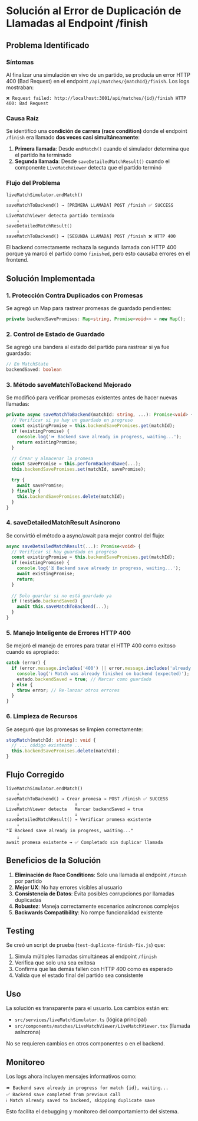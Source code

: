 # Solución al Error de Duplicación de Llamadas al Endpoint /finish

## Problema Identificado

### Síntomas
Al finalizar una simulación en vivo de un partido, se producía un error HTTP 400 (Bad Request) en el endpoint `/api/matches/{matchId}/finish`. Los logs mostraban:

```
❌ Request failed: http://localhost:3001/api/matches/{id}/finish HTTP 400: Bad Request
```

### Causa Raíz
Se identificó una **condición de carrera (race condition)** donde el endpoint `/finish` era llamado **dos veces casi simultáneamente**:

1. **Primera llamada**: Desde `endMatch()` cuando el simulador determina que el partido ha terminado
2. **Segunda llamada**: Desde `saveDetailedMatchResult()` cuando el componente `LiveMatchViewer` detecta que el partido terminó

### Flujo del Problema
```
liveMatchSimulator.endMatch()
    ↓
saveMatchToBackend() → [PRIMERA LLAMADA] POST /finish ✅ SUCCESS
    ↓
LiveMatchViewer detecta partido terminado
    ↓  
saveDetailedMatchResult()
    ↓
saveMatchToBackend() → [SEGUNDA LLAMADA] POST /finish ❌ HTTP 400
```

El backend correctamente rechaza la segunda llamada con HTTP 400 porque ya marcó el partido como `finished`, pero esto causaba errores en el frontend.

## Solución Implementada

### 1. Protección Contra Duplicados con Promesas
Se agregó un Map para rastrear promesas de guardado pendientes:

```typescript
private backendSavePromises: Map<string, Promise<void>> = new Map();
```

### 2. Control de Estado de Guardado
Se agregó una bandera al estado del partido para rastrear si ya fue guardado:

```typescript
// En MatchState
backendSaved: boolean
```

### 3. Método saveMatchToBackend Mejorado
Se modificó para verificar promesas existentes antes de hacer nuevas llamadas:

```typescript
private async saveMatchToBackend(matchId: string, ...): Promise<void> {
  // Verificar si ya hay un guardado en progreso
  const existingPromise = this.backendSavePromises.get(matchId);
  if (existingPromise) {
    console.log('⏩ Backend save already in progress, waiting...');
    return existingPromise;
  }

  // Crear y almacenar la promesa
  const savePromise = this.performBackendSave(...);
  this.backendSavePromises.set(matchId, savePromise);

  try {
    await savePromise;
  } finally {
    this.backendSavePromises.delete(matchId);
  }
}
```

### 4. saveDetailedMatchResult Asíncrono
Se convirtió el método a async/await para mejor control del flujo:

```typescript
async saveDetailedMatchResult(...): Promise<void> {
  // Verificar si hay guardado en progreso
  const existingPromise = this.backendSavePromises.get(matchId);
  if (existingPromise) {
    console.log('⏳ Backend save already in progress, waiting...');
    await existingPromise;
    return;
  }
  
  // Solo guardar si no está guardado ya
  if (!estado.backendSaved) {
    await this.saveMatchToBackend(...);
  }
}
```

### 5. Manejo Inteligente de Errores HTTP 400
Se mejoró el manejo de errores para tratar el HTTP 400 como exitoso cuando es apropiado:

```typescript
catch (error) {
  if (error.message.includes('400') || error.message.includes('already finished')) {
    console.log('ℹ️ Match was already finished on backend (expected)');
    estado.backendSaved = true; // Marcar como guardado
  } else {
    throw error; // Re-lanzar otros errores
  }
}
```

### 6. Limpieza de Recursos
Se aseguró que las promesas se limpien correctamente:

```typescript
stopMatch(matchId: string): void {
  // ... código existente ...
  this.backendSavePromises.delete(matchId);
}
```

## Flujo Corregido

```
liveMatchSimulator.endMatch()
    ↓
saveMatchToBackend() → Crear promesa → POST /finish ✅ SUCCESS
    ↓                     ↓
LiveMatchViewer detecta   Marcar backendSaved = true
    ↓                     ↓
saveDetailedMatchResult() → Verificar promesa existente
    ↓
"⏳ Backend save already in progress, waiting..."
    ↓
await promesa existente → ✅ Completado sin duplicar llamada
```

## Beneficios de la Solución

1. **Eliminación de Race Conditions**: Solo una llamada al endpoint `/finish` por partido
2. **Mejor UX**: No hay errores visibles al usuario
3. **Consistencia de Datos**: Evita posibles corrupciones por llamadas duplicadas
4. **Robustez**: Maneja correctamente escenarios asíncronos complejos
5. **Backwards Compatibility**: No rompe funcionalidad existente

## Testing

Se creó un script de prueba (`test-duplicate-finish-fix.js`) que:

1. Simula múltiples llamadas simultáneas al endpoint `/finish`
2. Verifica que solo una sea exitosa
3. Confirma que las demás fallen con HTTP 400 como es esperado
4. Valida que el estado final del partido sea consistente

## Uso

La solución es transparente para el usuario. Los cambios están en:

- `src/services/liveMatchSimulator.ts` (lógica principal)
- `src/components/matches/LiveMatchViewer/LiveMatchViewer.tsx` (llamada asíncrona)

No se requieren cambios en otros componentes o en el backend.

## Monitoreo

Los logs ahora incluyen mensajes informativos como:

```
⏩ Backend save already in progress for match {id}, waiting...
✅ Backend save completed from previous call
ℹ️ Match already saved to backend, skipping duplicate save
```

Esto facilita el debugging y monitoreo del comportamiento del sistema.
